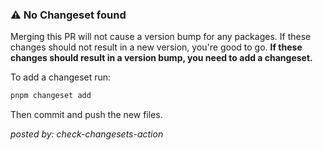 ### :warning: No Changeset found

Merging this PR will not cause a version bump for any packages. If these changes should not result in a new version, you're good to go. **If these changes should result in a version bump, you need to add a changeset.**

To add a changeset run:

```sh
pnpm changeset add
```

Then commit and push the new files.

*posted by: check-changesets-action*
